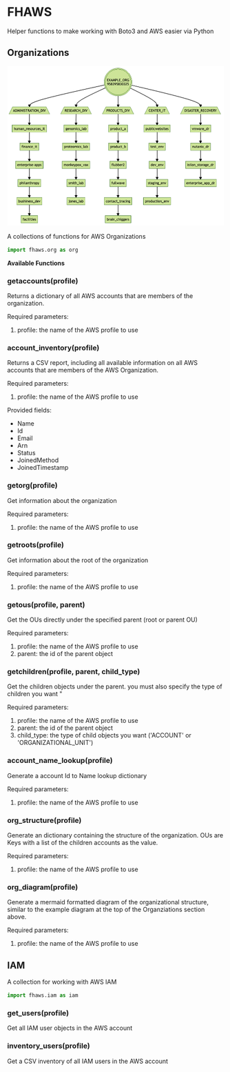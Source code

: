 # FHAWS

Helper functions to make working with Boto3 and AWS easier via Python
## Organizations

![Example Organization Diagram](/images/example-org-diagram-1.png)

A collections of functions for AWS Organizations

```python
import fhaws.org as org
```

**Available Functions**

### **getaccounts(profile)**


Returns a dictionary of all AWS accounts that are members of the organization.

Required parameters:

1. profile:  the name of the AWS profile to use


### **account_inventory(profile)**

Returns a CSV report, including all available information on all AWS accounts that are members of the AWS Organization.

Required parameters:

1. profile:  the name of the AWS profile to use

Provided fields:

- Name
- Id
- Email
- Arn
- Status
- JoinedMethod
- JoinedTimestamp


### **getorg(profile)**

Get information about the organization 

Required parameters:

1. profile:  the name of the AWS profile to use

### **getroots(profile)**

Get information about the root of the organization

Required parameters:

1. profile:  the name of the AWS profile to use

### **getous(profile, parent)**

Get the OUs directly under the specified parent (root or parent OU)

Required parameters:

1. profile: the name of the AWS profile to use
2. parent: the id of the parent object

### **getchildren(profile, parent, child_type)**

Get the children objects under the parent. you must also specify the type of children you want "

Required parameters:

1. profile: the name of the AWS profile to use
2. parent: the id of the parent object
3. child_type: the type of child objects you want ('ACCOUNT' or 'ORGANIZATIONAL_UNIT')

### **account_name_lookup(profile)**

Generate a account Id to Name lookup dictionary

Required parameters:

1. profile: the name of the AWS profile to use

### **org_structure(profile)**

Generate an dictionary containing the structure of the organization. OUs are Keys with a list of the children accounts as the value.

Required parameters:

1. profile: the name of the AWS profile to use

### **org_diagram(profile)**

Generate a mermaid formatted diagram of the organizational structure, similar to the example diagram at the top of the Organziations section above.

Required parameters:

1. profile: the name of the AWS profile to use

## IAM

A collection for working with AWS IAM 

```python
import fhaws.iam as iam
```

### **get_users(profile)**

Get all IAM user objects in the AWS account


### **inventory_users(profile)**

Get a CSV inventory of all IAM users in the AWS account
